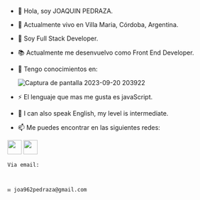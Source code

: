 - 👋 Hola, soy JOAQUIN PEDRAZA.

- 📍 Actualmente vivo en Villa Maria, Córdoba, Argentina.

- 💼 Soy Full Stack Developer.

- 📚  Actualmente me desenvuelvo como Front End Developer.

- 🧠 Tengo conocimientos en: <p align="left" dir="auto">

    ![Captura de pantalla 2023-09-20 203922](https://github.com/J0AQUINPEDRAZA/J0AQUINPEDRAZA/assets/103124128/2ceecfd1-b45c-4482-9401-3df2e3603880)


- ⚡️ El lenguaje que mas me gusta es javaScript.

- 💬 I can also speak English, my level is intermediate. 

- 📫 Me puedes encontrar en las siguientes redes:

<a href="https://github.com/J0AQUINPEDRAZA" target="blank"><img src="https://raw.githubusercontent.com/danielcranney/readme-generator/main/public/icons/socials/github-dark.svg" width="32" height="32" style="max-width: 100%;"></a>
<a href="https://www.linkedin.com/in/joaquinpedraza962/" rel="nofollow" target="blank"><img src="https://raw.githubusercontent.com/danielcranney/readme-generator/main/public/icons/socials/linkedin.svg" width="32" height="32" style="max-width: 100%;"></a>


    Via email:

    

    ✉️ joa962pedraza@gmail.com
   


<!---
36
J0AQUINPEDRAZA/J0AQUINPEDRAZA is a ✨ special ✨ repository because its `README.md` (this file) appears on your GitHub profile.
37
You can click the Preview link to take a look at your changes.
38
--->
